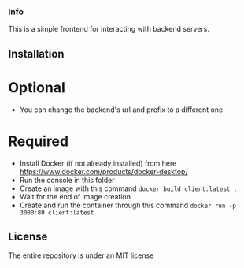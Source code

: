 ### Info

This is a simple frontend for interacting with backend servers.

## Installation

# Optional

- You can change the backend's url and prefix to a different one

# Required

- Install Docker (if not already installed) from here https://www.docker.com/products/docker-desktop/
- Run the console in this folder
- Create an image with this command `docker build client:latest .`
- Wait for the end of image creation
- Create and run the container through this command `docker run -p 3000:80 client:latest`

## License

The entire repository is under an MIT license

